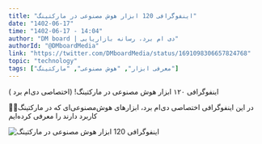 ```yaml
---
title: "اینفوگرافی 120 ابزار هوش مصنوعی در مارکتینگ"
date: "1402-06-17"
time: "1402-06-17 - 14:04"
author: "DM board | دی ام برد، رسانه بازاریابی"
authorId: "@DMboardMedia"
link: "https://twitter.com/DMboardMedia/status/1691098306657824768"
topic: "technology"
tags: ["معرفی ابزار", "هوش مصنوعی", "مارکتینگ"]
---
```


اینفوگرافی ۱۲۰ ابزار هوش مصنوعی در مارکتینگ! (اختصاصی دی‌ام برد )

👌🏽در این اینفوگرافی اختصاصی دی‌ام برد، ابزارهای هوش‌مصنوعی‌ای که در مارکتینگ کاربرد دارند را معرفی کرده‌ایم

![اینفوگرافی 120 ابزار هوش مصنوعی در مارکتینگ](/posts/technology/infography-120-abzar-hoosh-masnooei-dar-marketing.jpg)
